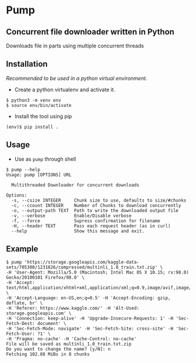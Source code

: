 # Pump
## Concurrent file downloader written in Python

Downloads file in parts using multiple concurrent threads

## Installation
_Recommended to be used in a python virtual environment._
- Create a python virtualenv and activate it.
```
$ python3 -m venv env
$ source env/bin/activate
```
- Install the tool using pip
```
(env)$ pip install .
```
## Usage
- Use as `pump` through shell
```
$ pump --help
Usage: pump [OPTIONS] URL

  Multithreaded Downloader for concurrent downloads

Options:
  -s, --csize INTEGER     Chunk size to use, defaults to size/#chunks
  -c, --ccount INTEGER    Number of Chunks to download concurrently
  -o, --output-path TEXT  Path to write the downloaded output file
  -v, --verbose           Enable/Disable verbose
  -f, --force             Supress confirmation for filename
  -H, --header TEXT       Pass each request header (as in curl)
  --help                  Show this message and exit.
```

## Example
```
$ pump 'https://storage.googleapis.com/kaggle-data-sets/705300/1231826/compressed/multinli_1.0_train.txt.zip' \
-H 'User-Agent: Mozilla/5.0 (Macintosh; Intel Mac OS X 10.15; rv:98.0) Gecko/20100101 Firefox/98.0' \
-H 'Accept: text/html,application/xhtml+xml,application/xml;q=0.9,image/avif,image/webp,*/*;q=0.8' \
-H 'Accept-Language: en-US,en;q=0.5' -H 'Accept-Encoding: gzip, deflate, br' \
-H 'Referer: https://www.kaggle.com/' -H 'Alt-Used: storage.googleapis.com' \
-H 'Connection: keep-alive' -H 'Upgrade-Insecure-Requests: 1' -H 'Sec-Fetch-Dest: document' \
-H 'Sec-Fetch-Mode: navigate' -H 'Sec-Fetch-Site: cross-site' -H 'Sec-Fetch-User: ?1' \
-H 'Pragma: no-cache' -H 'Cache-Control: no-cache'
File will be saved as multinli_1.0_train.txt.zip
Do you want to change the name? [y/N]: n
Fetching 102.88 MiBs in 8 chunks
```
